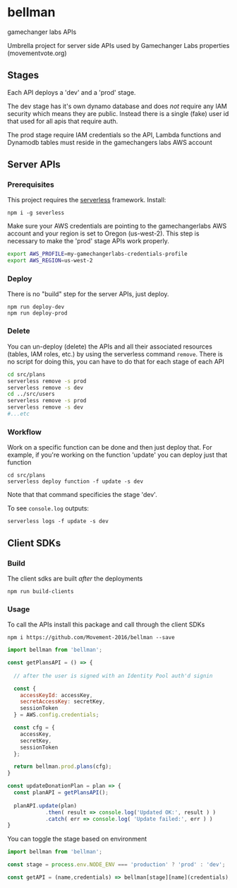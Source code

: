 # bellman
gamechanger labs APIs

Umbrella project for server side APIs used by Gamechanger Labs properties (movementvote.org)

## Stages

Each API deploys a 'dev' and a 'prod' stage.

The dev stage has it's own dynamo database and does *not* require any IAM security which means they are public. Instead there is a single (fake) user id that used for all apis that require auth.

The prod stage require IAM credentials so the API, Lambda functions and Dynamodb tables must reside in the gamechangers labs AWS account

## Server APIs

### Prerequisites

This project requires the [serverless](http://serverless.com) framework. Install:

````
npm i -g severless
````

Make sure your AWS credentials are pointing to the gamechangerlabs AWS account and your region is set to Oregon (us-west-2). 
This step is necessary to make the 'prod' stage APIs work properly.
````bash
export AWS_PROFILE=my-gamechangerlabs-credentials-profile
export AWS_REGION=us-west-2
````

### Deploy
There is no "build" step for the server APIs, just deploy. 
````
npm run deploy-dev
npm run deploy-prod
````
### Delete
You can un-deploy (delete) the APIs and all their associated resources (tables, IAM roles, etc.) by using the serverless command `remove`. There is no script for doing this, you can have to do that for each stage of each API
````bash
cd src/plans
serverless remove -s prod
serverless remove -s dev
cd ../src/users
serverless remove -s prod
serverless remove -s dev
#...etc
````
### Workflow

Work on a specific function can be done and then just deploy that. For example, if you're working on the function 'update' you can deploy just that function 
````
cd src/plans
serverless deploy function -f update -s dev
````
Note that that command specificies the stage 'dev'.

To see `console.log` outputs:
````
serverless logs -f update -s dev
````

## Client SDKs

### Build
The client sdks are built *after* the deployments
````
npm run build-clients
````
### Usage
To call the APIs install this package and call through the client SDKs
````
npm i https://github.com/Movement-2016/bellman --save
````
````javascript
import bellman from 'bellman';

const getPlansAPI = () => {
  
  // after the user is signed with an Identity Pool auth'd signin

  const {
    accessKeyId: accessKey,
    secretAccessKey: secretKey,
    sessionToken
  } = AWS.config.credentials;

  const cfg = {
    accessKey,
    secretKey,
    sessionToken
  };

  return bellman.prod.plans(cfg);
}

const updateDonationPlan = plan => {
  const planAPI = getPlansAPI();
  
  planAPI.update(plan)
            .then( result => console.log('Updated OK:', result ) )
            .catch( err => console.log( 'Update failed:', err ) )
}
````
You can toggle the stage based on environment
````javascript
import bellman from 'bellman';

const stage = process.env.NODE_ENV === 'production' ? 'prod' : 'dev';

const getAPI = (name,credentials) => bellman[stage][name](credentials);
````
